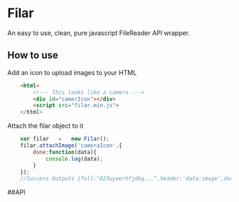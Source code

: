 # Filar

An easy to use, clean, pure javascript FileReader API wrapper.

## How to use
Add an icon to upload images to your HTML
```HTML
	<html>
		<!--- This looks like a camera --->
		<div id="camerIcon"></div>	
		<script src="filar.min.js">
	</html>
```

Attach the filar object to it
```javascript
	var	filar	=	new Filar();
	filar.attachImage('cameraIcon',{
		done:function(data){
			console.log(data);
		}
	});
	//Success Outputs {full:"823uywerhfjdkg...",header:'data:image',data:[Array 7]}
```
##API